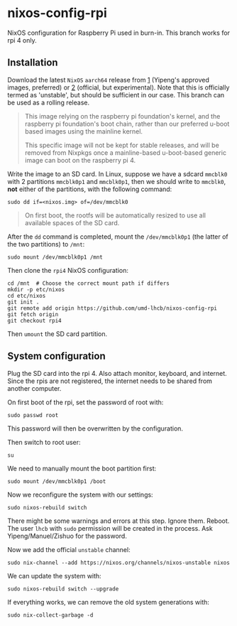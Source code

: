 # nixos-config-rpi
NixOS configuration for Raspberry Pi used in burn-in. This branch works for rpi
4 only.


## Installation
Download the latest `NixOS` `aarch64` release from [1] (Yipeng's approved
images, preferred) or [2] (official, but experimental). Note that this is
officially termed as 'unstable', but should be sufficient in our case. This
branch can be used as a rolling release.

> This image relying on the raspberry pi foundation's kernel, and the raspberry
> pi foundation's boot chain, rather than our preferred u-boot based images using
> the mainline kernel.
>
> This specific image will not be kept for stable releases, and will be removed
> from Nixpkgs once a mainline-based u-boot-based generic image can boot on the
> raspberry pi 4.

Write the image to an SD card. In Linux, suppose we have a sdcard `mmcblk0`
with 2 partitions `mmcblk0p1` and `mmcblk0p1`, then we should write to
`mmcblk0`, **not** either of the partitions, with the following command:
```
sudo dd if=<nixos.img> of=/dev/mmcblk0
```

> On first boot, the rootfs will be automatically resized to use all available
> spaces of the SD card.

After the `dd` command is completed, mount the `/dev/mmcblk0p1` (the latter of
the two partitions) to `/mnt`:
```
sudo mount /dev/mmcblk0p1 /mnt
```

Then clone the `rpi4` NixOS configuration:
```
cd /mnt  # Choose the correct mount path if differs
mkdir -p etc/nixos
cd etc/nixos
git init .
git remote add origin https://github.com/umd-lhcb/nixos-config-rpi
git fetch origin
git checkout rpi4
```

Then `umount` the SD card partition.


[1]: https://www.dropbox.com/sh/yv00t2s725d728m/AADO1UNMUBdh_5uRzaX73Z7ga?dl=0
[2]: https://hydra.nixos.org/job/nixos/trunk-combined/nixos.sd_image_raspberrypi4.aarch64-linux


## System configuration
Plug the SD card into the rpi 4. Also attach monitor, keyboard, and internet. Since the rpis are not registered, the internet needs to be shared from another computer.

On first boot of the rpi, set the password of root with:
```
sudo passwd root
```
This password will then be overwritten by the configuration.

Then switch to root user:
```
su
```

We need to manually mount the boot partition first:
```
sudo mount /dev/mmcblk0p1 /boot
```

Now we reconfigure the system with our settings:
```
sudo nixos-rebuild switch
```

There might be some warnings and errors at this step. Ignore them. Reboot.
The user `lhcb` with `sudo` permission will be created in the process. Ask Yipeng/Manuel/Zishuo for the password.

Now we add the official `unstable` channel:
```
sudo nix-channel --add https://nixos.org/channels/nixos-unstable nixos
```

We can update the system with:
```
sudo nixos-rebuild switch --upgrade
```

If everything works, we can remove the old system generations with:
```
sudo nix-collect-garbage -d
```
